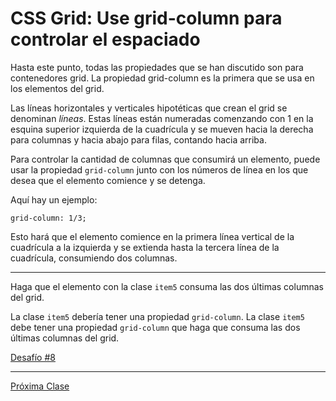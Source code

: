 # CSS Grid: Use grid-column para controlar el espaciado

Hasta este punto, todas las propiedades que se han discutido son para contenedores grid. La propiedad grid-column es la primera que se usa en los elementos del grid.

Las líneas horizontales y verticales hipotéticas que crean el grid se denominan _líneas_. Estas líneas están numeradas comenzando con 1 en la esquina superior izquierda de la cuadrícula y se mueven hacia la derecha para columnas y hacia abajo para filas, contando hacia arriba.

Para controlar la cantidad de columnas que consumirá un elemento, puede usar la propiedad `grid-column` junto con los números de línea en los que desea que el elemento comience y se detenga.

Aquí hay un ejemplo:
````
grid-column: 1/3;
````

Esto hará que el elemento comience en la primera línea vertical de la cuadrícula a la izquierda y se extienda hasta la tercera línea de la cuadrícula, consumiendo dos columnas.

----
Haga que el elemento con la clase `item5` consuma las dos últimas columnas del grid.

La clase `item5` debería tener una propiedad `grid-column`.
La clase `item5` debe tener una propiedad `grid-column` que haga que consuma las dos últimas columnas del grid.

[Desafío #8](https://codepen.io/sebastiantorres86/pen/zYGKowL)

----
[Próxima Clase](#)